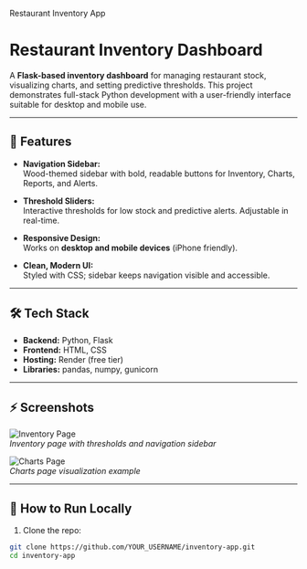 
Restaurant Inventory App
# Restaurant Inventory Dashboard

A **Flask-based inventory dashboard** for managing restaurant stock, visualizing charts, and setting predictive thresholds. This project demonstrates full-stack Python development with a user-friendly interface suitable for desktop and mobile use.

---

## 🔹 Features

- **Navigation Sidebar:**  
  Wood-themed sidebar with bold, readable buttons for Inventory, Charts, Reports, and Alerts.

- **Threshold Sliders:**  
  Interactive thresholds for low stock and predictive alerts. Adjustable in real-time.

- **Responsive Design:**  
  Works on **desktop and mobile devices** (iPhone friendly).

- **Clean, Modern UI:**  
  Styled with CSS; sidebar keeps navigation visible and accessible.

---

## 🛠 Tech Stack

- **Backend:** Python, Flask  
- **Frontend:** HTML, CSS  
- **Hosting:** Render (free tier)  
- **Libraries:** pandas, numpy, gunicorn  

---

## ⚡ Screenshots

![Inventory Page](./screenshots/inventory_page.png)  
*Inventory page with thresholds and navigation sidebar*

![Charts Page](./screenshots/charts_page.png)  
*Charts page visualization example*

---

## 🚀 How to Run Locally

1. Clone the repo:

```bash
git clone https://github.com/YOUR_USERNAME/inventory-app.git
cd inventory-app
